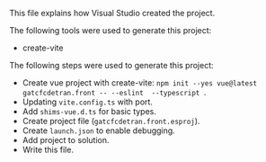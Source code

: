 This file explains how Visual Studio created the project.

The following tools were used to generate this project:
- create-vite

The following steps were used to generate this project:
- Create vue project with create-vite: `npm init --yes vue@latest gatcfcdetran.front -- --eslint  --typescript `.
- Updating `vite.config.ts` with port.
- Add `shims-vue.d.ts` for basic types.
- Create project file (`gatcfcdetran.front.esproj`).
- Create `launch.json` to enable debugging.
- Add project to solution.
- Write this file.
